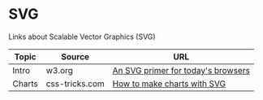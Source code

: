 # SVG

Links about Scalable Vector Graphics (SVG)

| Topic | Source | URL |
| --- | --- | --- |
| Intro | w3.org | [An SVG primer for today's browsers](https://www.w3.org/Graphics/SVG/IG/resources/svgprimer.html) |
| Charts | css-tricks.com | [How to make charts with SVG](https://css-tricks.com/how-to-make-charts-with-svg/) |